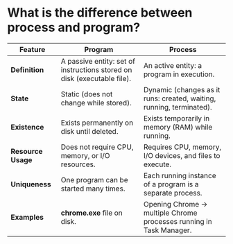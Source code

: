# What is the difference between process and program?

| Feature | Program | Process |
|---------|---------|---------|
| **Definition** | A passive entity: set of instructions stored on disk (executable file). | An active entity: a program in execution. |
| **State** | Static (does not change while stored). | Dynamic (changes as it runs: created, waiting, running, terminated). |
| **Existence** | Exists permanently on disk until deleted. | Exists temporarily in memory (RAM) while running. |
| **Resource Usage** | Does not require CPU, memory, or I/O resources. | Requires CPU, memory, I/O devices, and files to execute. |
| **Uniqueness** | One program can be started many times. | Each running instance of a program is a separate process. |
| **Examples** | **chrome.exe** file on disk. | Opening Chrome → multiple Chrome processes running in Task Manager. |
